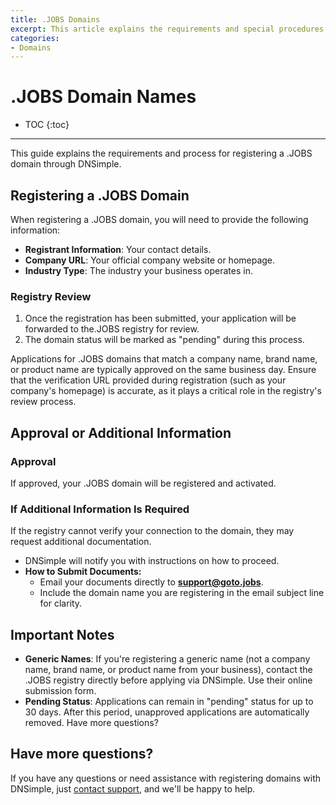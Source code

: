 ```yaml
---
title: .JOBS Domains
excerpt: This article explains the requirements and special procedures for .JOBS domain names.
categories:
- Domains
---
```


# .JOBS Domain Names

* TOC
{:toc}

---

This guide explains the requirements and process for registering a .JOBS domain through DNSimple.

## Registering a .JOBS Domain
When registering a .JOBS domain, you will need to provide the following information:
- **Registrant Information**: Your contact details.
- **Company URL**: Your official company website or homepage.
- **Industry Type**: The industry your business operates in.

### Registry Review
1.  Once the registration has been submitted, your application will be forwarded to the.JOBS registry for review.
2. The domain status will be marked as "pending" during this process.

<info>
Applications for .JOBS domains that match a company name, brand name, or product name are typically approved on the same business day. Ensure that the verification URL provided during registration (such as your company's homepage) is accurate, as it plays a critical role in the registry's review process.
</info>

## Approval or Additional Information

### Approval
If approved, your .JOBS domain will be registered and activated.

### If Additional Information Is Required
If the registry cannot verify your connection to the domain, they may request additional documentation.

- DNSimple will notify you with instructions on how to proceed.
- **How to Submit Documents:**
    - Email your documents directly to **support@goto.jobs**.
    - Include the domain name you are registering in the email subject line for clarity.

## Important Notes
- **Generic Names**: If you're registering a generic name (not a company name, brand name, or product name from your business), contact the .JOBS registry directly before applying via DNSimple. Use their online submission form.
- **Pending Status**: Applications can remain in "pending" status for up to 30 days. After this period, unapproved applications are automatically removed.
Have more questions? 

## Have more questions?

If you have any questions or need assistance with registering domains with DNSimple, just [contact support](https://dnsimple.com/feedback), and we'll be happy to help. 
